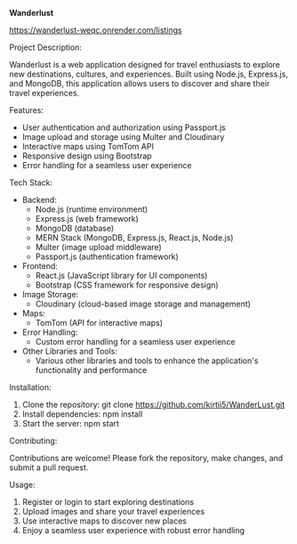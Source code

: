 **Wanderlust**

https://wanderlust-weqc.onrender.com/listings

Project Description:

Wanderlust is a web application designed for travel enthusiasts to explore new destinations, cultures, and experiences. Built using Node.js, Express.js, and MongoDB, this application allows users to discover and share their travel experiences.

Features:

- User authentication and authorization using Passport.js
- Image upload and storage using Multer and Cloudinary
- Interactive maps using TomTom API
- Responsive design using Bootstrap
- Error handling for a seamless user experience

Tech Stack:

- Backend:
    - Node.js (runtime environment)
    - Express.js (web framework)
    - MongoDB (database)
    - MERN Stack (MongoDB, Express.js, React.js, Node.js)
    - Multer (image upload middleware)
    - Passport.js (authentication framework)
- Frontend:
    - React.js (JavaScript library for UI components)
    - Bootstrap (CSS framework for responsive design)
- Image Storage:
    - Cloudinary (cloud-based image storage and management)
- Maps:
    - TomTom (API for interactive maps)
- Error Handling:
    - Custom error handling for a seamless user experience
- Other Libraries and Tools:
    - Various other libraries and tools to enhance the application's functionality and performance


Installation:

1. Clone the repository: git clone https://github.com/kirtii5/WanderLust.git
2. Install dependencies: npm install
3. Start the server: npm start

Contributing:

Contributions are welcome! Please fork the repository, make changes, and submit a pull request.



Usage:

1. Register or login to start exploring destinations
2. Upload images and share your travel experiences
3. Use interactive maps to discover new places
4. Enjoy a seamless user experience with robust error handling
